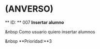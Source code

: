 # (ANVERSO)
** ID: ** 007 **Insertar alumno**


&nbsp
Como usuario quiero insertar alumnos

&nbsp
**Prioridad:**3
